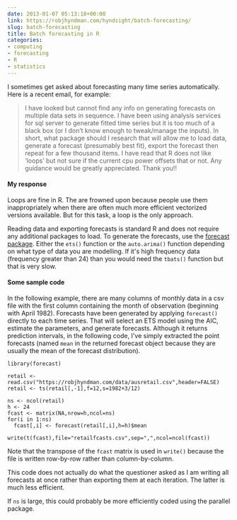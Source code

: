 ```yaml
---
date: 2013-01-07 05:13:18+00:00
link: https://robjhyndman.com/hyndsight/batch-forecasting/
slug: batch-forecasting
title: Batch forecasting in R
categories:
- computing
- forecasting
- R
- statistics
---
```


I sometimes get asked about forecasting many time series automatically. Here is a recent email, for example:

>I have looked but cannot find any info on generating forecasts on multiple data sets in sequence. I have been using analysis services for sql server to generate fitted time series but it is too much of a black box (or I don’t know enough to tweak/manage the inputs). In short, what package should I research that will allow me to load data, generate a forecast (presumably best fit), export the forecast then repeat for a few thousand items. I have read that R does not like ‘loops’ but not sure if the current cpu power offsets that or not. Any guidance would be greatly appreciated. Thank you!!

<!-- more -->


#### My response

Loops are fine in R. The are frowned upon because people use them inappropriately when there are often much more efficient vectorized versions available. But for this task, a loop is the only approach.

Reading data and exporting forecasts is standard R and does not require any additional packages to load. To generate the forecasts, use the [forecast package](http://cran.r-project.org/package=forecast). Either the `ets()` function or the `auto.arima()` function depending on what type of data you are modelling. If it's high frequency data (frequency greater than 24) than you would need the `tbats()` function but that is very slow.

#### Some sample code

In the following example, there are many columns of monthly data in a csv file with the first column containing the month of observation (beginning with April 1982). Forecasts have been generated by applying `forecast()` directly to each time series. That will select an ETS model using the AIC, estimate the parameters, and generate forecasts. Although it returns prediction intervals, in the following code, I've simply extracted the point forecasts (named `mean` in the returned forecast object because they are usually the mean of the forecast distribution).


    library(forecast)

    retail <- read.csv("https://robjhyndman.com/data/ausretail.csv",header=FALSE)
    retail <- ts(retail[,-1],f=12,s=1982+3/12)

    ns <- ncol(retail)
    h <- 24
    fcast <- matrix(NA,nrow=h,ncol=ns)
    for(i in 1:ns)
      fcast[,i] <- forecast(retail[,i],h=h)$mean

    write(t(fcast),file="retailfcasts.csv",sep=",",ncol=ncol(fcast))


Note that the transpose of the `fcast` matrix is used in `write()` because the file is written row-by-row rather than column-by-column.

This code does not actually do what the questioner asked as I am writing all forecasts at once rather than exporting them at each iteration. The latter is much less efficient.

If `ns` is large, this could probably be more efficiently coded using the parallel package.
